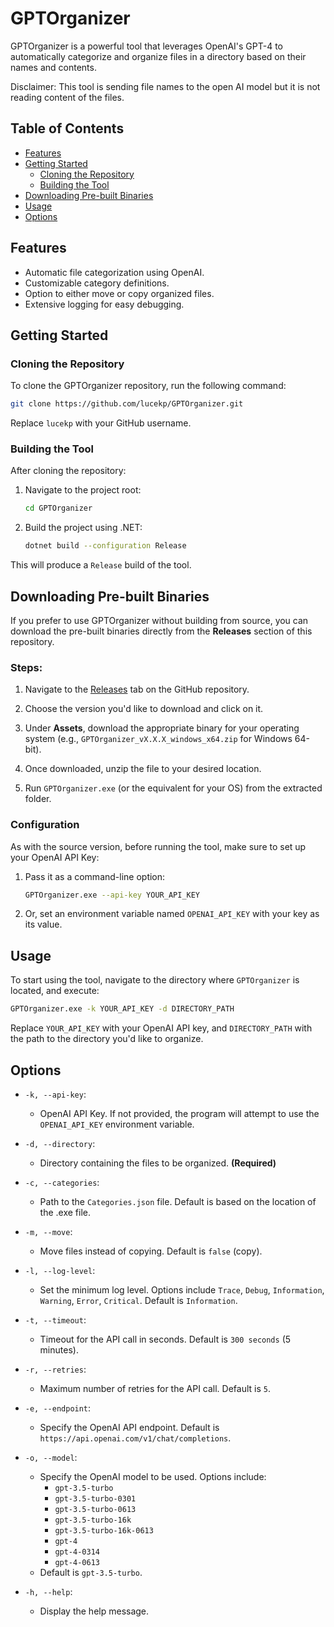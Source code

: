 # GPTOrganizer

GPTOrganizer is a powerful tool that leverages OpenAI's GPT-4 to automatically categorize and organize files in a directory based on their names and contents.

Disclaimer: This tool is sending file names to the open AI model but it is not reading content of the files.


## Table of Contents

- [Features](#features)
- [Getting Started](#getting-started)
  - [Cloning the Repository](#cloning-the-repository)
  - [Building the Tool](#building-the-tool)
- [Downloading Pre-built Binaries](#downloading-pre-built-binaries)
- [Usage](#usage)
- [Options](#options)

## Features

- Automatic file categorization using OpenAI.
- Customizable category definitions.
- Option to either move or copy organized files.
- Extensive logging for easy debugging.

## Getting Started

### Cloning the Repository

To clone the GPTOrganizer repository, run the following command:

```bash
git clone https://github.com/lucekp/GPTOrganizer.git
```

Replace `lucekp` with your GitHub username.

### Building the Tool

After cloning the repository:

1. Navigate to the project root:

    ```bash
    cd GPTOrganizer
    ```

2. Build the project using .NET:

    ```bash
    dotnet build --configuration Release
    ```

This will produce a `Release` build of the tool.

## Downloading Pre-built Binaries

If you prefer to use GPTOrganizer without building from source, you can download the pre-built binaries directly from the **Releases** section of this repository.

### Steps:

1. Navigate to the [Releases](https://github.com/lucekp/GPTOrganizer/releases) tab on the GitHub repository.
   
2. Choose the version you'd like to download and click on it.
   
3. Under **Assets**, download the appropriate binary for your operating system (e.g., `GPTOrganizer_vX.X.X_windows_x64.zip` for Windows 64-bit).

4. Once downloaded, unzip the file to your desired location.

5. Run `GPTOrganizer.exe` (or the equivalent for your OS) from the extracted folder.

### Configuration

As with the source version, before running the tool, make sure to set up your OpenAI API Key:

1. Pass it as a command-line option:

    ```bash
    GPTOrganizer.exe --api-key YOUR_API_KEY
    ```

2. Or, set an environment variable named `OPENAI_API_KEY` with your key as its value.

## Usage

To start using the tool, navigate to the directory where `GPTOrganizer` is located, and execute:

```bash
GPTOrganizer.exe -k YOUR_API_KEY -d DIRECTORY_PATH
```

Replace `YOUR_API_KEY` with your OpenAI API key, and `DIRECTORY_PATH` with the path to the directory you'd like to organize.

## Options

- `-k, --api-key`: 
  - OpenAI API Key. If not provided, the program will attempt to use the `OPENAI_API_KEY` environment variable.
  
- `-d, --directory`: 
  - Directory containing the files to be organized. **(Required)**
  
- `-c, --categories`: 
  - Path to the `Categories.json` file. Default is based on the location of the .exe file.
  
- `-m, --move`: 
  - Move files instead of copying. Default is `false` (copy).
  
- `-l, --log-level`: 
  - Set the minimum log level. Options include `Trace`, `Debug`, `Information`, `Warning`, `Error`, `Critical`. Default is `Information`.
  
- `-t, --timeout`: 
  - Timeout for the API call in seconds. Default is `300 seconds` (5 minutes).
  
- `-r, --retries`: 
  - Maximum number of retries for the API call. Default is `5`.
  
- `-e, --endpoint`: 
  - Specify the OpenAI API endpoint. Default is `https://api.openai.com/v1/chat/completions`.
  
- `-o, --model`: 
  - Specify the OpenAI model to be used. Options include: 
    - `gpt-3.5-turbo`
    - `gpt-3.5-turbo-0301`
    - `gpt-3.5-turbo-0613`
    - `gpt-3.5-turbo-16k`
    - `gpt-3.5-turbo-16k-0613`
    - `gpt-4`
    - `gpt-4-0314`
    - `gpt-4-0613`
  - Default is `gpt-3.5-turbo`.
  
- `-h, --help`: 
  - Display the help message.
```
